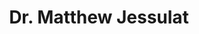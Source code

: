 ---
# Display name
title: Dr. Matthew Jessulat

# Username (this should match the folder name)
authors:
- matthew

# Is this the primary user of the site?
superuser: false

# Role/position
role: Postdoctoral Fellow

# Organizations/Affiliations
organizations:
- name: University of Regina
  url: "https://www.uregina.ca/"

interests:
- Investigation of mitochondrial protein complexes in yeast 

education:
 courses:
 - course: PhD. Molecular Biology
   institution: Carleton University, Canada

email: "Matthew.Jessulat@uregina.ca"

user_groups:
#- Research Associates
- Postdoctoral Fellows
#- PhD. students
#- Graduate students
#- Undergraduate students
#- Collaborators
#- Lab Alumni

# Organizational groups that you belong to (for People widget)
#   Set this to `[]` or comment out if you are not using People widget.
user_groups:
#- Research Associates
- Postdoctoral Fellows
#- PhD. students
#- Graduate students
#- Undergraduate students
#- Collaborators
#- Lab Alumni
weight: 10
---